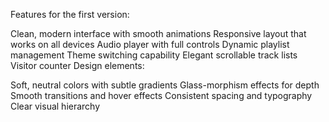 Features for the first version:

Clean, modern interface with smooth animations
Responsive layout that works on all devices
Audio player with full controls
Dynamic playlist management
Theme switching capability
Elegant scrollable track lists
Visitor counter
Design elements:

Soft, neutral colors with subtle gradients
Glass-morphism effects for depth
Smooth transitions and hover effects
Consistent spacing and typography
Clear visual hierarchy
